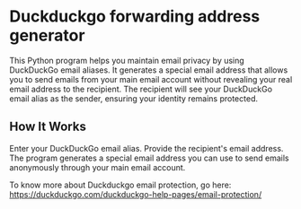 # Duckduckgo forwarding address generator

This Python program helps you maintain email privacy by using DuckDuckGo email aliases. It generates a special email address that allows you to send emails from your main email account without revealing your real email address to the recipient. The recipient will see your DuckDuckGo email alias as the sender, ensuring your identity remains protected.

## How It Works

Enter your DuckDuckGo email alias.
Provide the recipient's email address.
The program generates a special email address you can use to send emails anonymously through your main email account.

To know more about Duckduckgo email protection, go here: https://duckduckgo.com/duckduckgo-help-pages/email-protection/